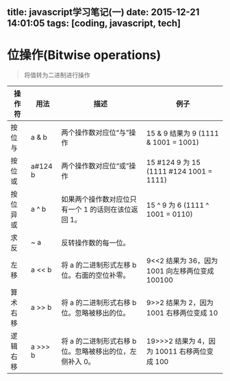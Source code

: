 title: javascript学习笔记(一)
date: 2015-12-21 14:01:05
tags: [coding, javascript, tech]
---

# 位操作(Bitwise operations)

> 将值转为二进制进行操作


| 操作符   | 用法    | 描述                                                     | 例子                                            |
|----------|---------|----------------------------------------------------------|-------------------------------------------------|
| 按位与   | a & b   | 两个操作数对应位“与”操作                                 | 15 & 9 结果为 9 (1111 & 1001 = 1001)            |
| 按位或   | a#124 b | 两个操作数对应位“或”操作                                 | 15 #124 9 为 15 (1111 #124 1001 = 1111)         |
| 按位异或 | a ^ b   | 如果两个操作数对应位只有一个 1 的话则在该位返回 1。      | 15 ^ 9 为 6 (1111 ^ 1001 = 0110)                |
| 求反     | ~ a     | 反转操作数的每一位。                                     |                                                 |
| 左移     | a << b  | 将 a 的二进制形式左移 b 位。右面的空位补零。             | 9<<2 结果为 36，因为 1001 向左移两位变成 100100 |
| 算术右移 | a >> b  | 将 a 的二进制形式右移 b 位。忽略被移出的位。             | 9>>2 结果为 2，因为 1001 右移两位变成 10        |
| 逻辑右移 | a >>> b | 将 a 的二进制形式右移 b 位。忽略被移出的位，左侧补入 0。 | 19>>>2 结果为 4，因为 10011 右移两位变成 100    |



